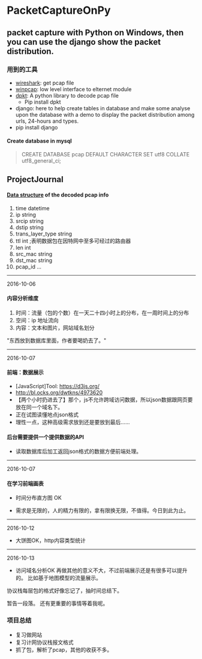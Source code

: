 # PacketCaptureOnPy
packet capture with Python on Windows, then you can use the django show the packet distribution.
---
### 用到的工具
* [wireshark](https://www.wireshark.org/download.html): get pcap file
* [winpcap](https://github.com/build2last/PacketCaptureOnPy/blob/master/%E9%A1%B9%E7%9B%AE%E5%AE%89%E8%A3%85%E5%8C%85/WinPcap_4_1_2.exe): low level interface to elternet module
* [dpkt](https://github.com/build2last/PacketCaptureOnPy/blob/master/%E9%A1%B9%E7%9B%AE%E5%AE%89%E8%A3%85%E5%8C%85/pcap-1.1.win32-py2.7.msi): A python library to decode pcap file
  * Pip install dpkt
* django: here to help create tables in database and make some analyse upon the database with a demo to display the packet distribution among urls, 24-hours and types.
 * pip install django
  
#### Create database in mysql
> CREATE DATABASE pcap DEFAULT CHARACTER SET utf8 COLLATE utf8_general_ci;


ProjectJournal
---
#### [Data structure](https://github.com/build2last/PacketCaptureOnPy/blob/master/web/pcapdisplay/models.py) of the decoded pcap info
1. time	datetime
2. ip	string
3. srcip string
4. dstip string
5. trans_layer_type string
6. ttl int 			;表明数据包在因特网中至多可经过的路由器                
7. len int
8. src_mac string
9. dst_mac string
10. pcap_id
...

****
2016-10-06

#### 内容分析维度
1. 时间：流量（包的个数）在一天二十四小时上的分布，在一周时间上的分布
2. 空间：ip 地址流向
3. 内容：文本和图片，网站域名划分

"东西放到数据库里面，作者要喝奶去了。"
****
2016-10-07

#### 前端：数据展示
* [JavaScript]Tool: https://d3js.org/
* http://bl.ocks.org/dwtkns/4973620
* 【两个小时扔进去了】那个，js不允许跨域访问数据，所以json数据跟网页要放在同一个域名下。
* 正在试图读懂地点json格式
* 理性一点，这种高级需求放到还是要放到最后......

#### 后台需要提供一个提供数据的API
* 读取数据库后加工返回json格式的数据方便前端处理。

****
2016-10-07
#### 在学习前端画表
* 时间分布直方图 OK

* 需求是无限的，人的精力有限的，拿有限换无限，不值得。今日到此为止。

****
2016-10-12
* 大饼图OK，http内容类型统计

****
2016-10-13
* 访问域名分析OK
再做其他的意义不大，不过前端展示还是有很多可以提升的。
比如基于地图模型的流量展示。

协议栈每层包的格式好像忘记了，抽时间总结下。

暂告一段落。
还有更重要的事情等着我呢。

### 项目总结
* 复习做网站
* 复习计网协议栈报文格式
* 抓了包，解析了pcap，其他的收获不多。
